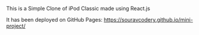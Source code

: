This is a Simple Clone of iPod Classic made using React.js

It has been deployed on GitHub Pages: https://souravcodery.github.io/mini-project/
